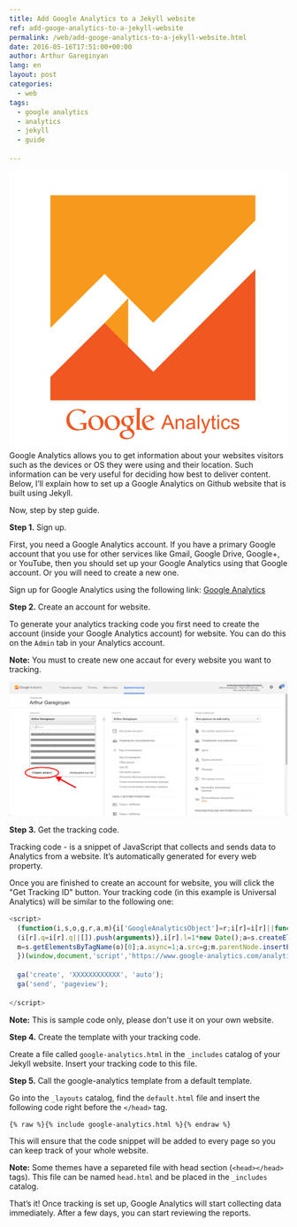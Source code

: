 ```yaml
---
title: Add Google Analytics to a Jekyll website
ref: add-googe-analytics-to-a-jekyll-website
permalink: /web/add-googe-analytics-to-a-jekyll-website.html
date: 2016-05-16T17:51:00+00:00
author: Arthur Gareginyan
lang: en
layout: post
categories:
  - web
tags:
  - google analytics
  - analytics
  - jekyll
  - guide

---
```


![thumb](/images/add-googe-analytics-to-a-jekyll-website/analytics-logo.png)
Google Analytics allows you to get information about your websites visitors such as the devices or OS they were using and their location. Such information can be very useful for deciding how best to deliver content. Below, I’ll explain how to set up a Google Analytics on Github website that is built using Jekyll.

Now, step by step guide.


**Step 1.** Sign up.

First, you need a Google Analytics account. If you have a primary Google account that you use for other services like Gmail, Google Drive, Google+, or YouTube, then you should set up your Google Analytics using that Google account. Or you will need to create a new one.

Sign up for Google Analytics using the following link: [Google Analytics](https://www.google.com/analytics/)


**Step 2.** Create an account for website.

To generate your analytics tracking code you first need to create the account (inside your Google Analytics account) for website. You can do this on the `Admin` tab in your Analytics account.

**Note:** You must to create new one accaut for every website you want to tracking.

![](/images/add-googe-analytics-to-a-jekyll-website/analytics-account.png)


**Step 3.** Get the tracking code.

Tracking code - is a snippet of JavaScript that collects and sends data to Analytics from a website. It’s automatically generated for every web property.

Once you are finished to create an account for website, you will click the "Get Tracking ID" button. Your tracking code (in this example is Universal Analytics) will be similar to the following one:

```js
<script>
  (function(i,s,o,g,r,a,m){i['GoogleAnalyticsObject']=r;i[r]=i[r]||function(){
  (i[r].q=i[r].q||[]).push(arguments)},i[r].l=1*new Date();a=s.createElement(o),
  m=s.getElementsByTagName(o)[0];a.async=1;a.src=g;m.parentNode.insertBefore(a,m)
  })(window,document,'script','https://www.google-analytics.com/analytics.js','ga');

  ga('create', 'XXXXXXXXXXXX', 'auto');
  ga('send', 'pageview');

</script>
```

**Note:** This is sample code only, please don't use it on your own website.


**Step 4.** Create the template with your tracking code.

Create a file called `google-analytics.html` in the `_includes` catalog of your Jekyll website. Insert your tracking code to this file.


**Step 5.** Call the google-analytics template from a default template.

Go into the `_layouts` catalog, find the `default.html` file and insert the following code right before the `</head>` tag.

```
{% raw %}{% include google-analytics.html %}{% endraw %}
```

This will ensure that the code snippet will be added to every page so you can keep track of your whole website.

**Note:** Some themes have a separeted file with head section (`<head></head>` tags). This file can be named `head.html` and be placed in the `_includes` catalog.


That’s it! Once tracking is set up, Google Analytics will start collecting data immediately. After a few days, you can start reviewing the reports.

